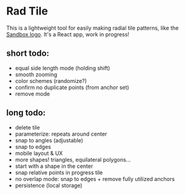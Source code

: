 # Rad Tile

This is a lightweight tool for easily making radial tile patterns, like the [Sandbox logo](https://sandbox.is). It's a React app, work in progress!

## short todo:

-   equal side length mode (holding shift)
-   smooth zooming
-   color schemes (randomize?)
-   confirm no duplicate points (from anchor set)
-   remove mode

## long todo:

-   delete tile
-   parameterize: repeats around center
-   snap to angles (adjustable)
-   snap to edges
-   mobile layout & UX
-   more shapes! triangles, equilateral polygons...
-   start with a shape in the center
-   snap relative points in progress tile
-   no overlap mode: snap to edges + remove fully utilized anchors
-   persistence (local storage)

